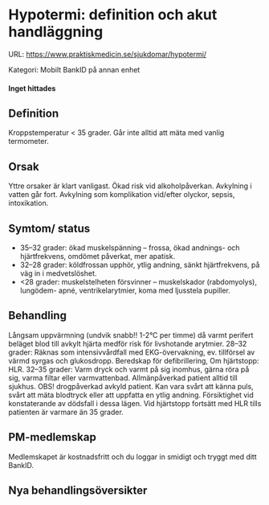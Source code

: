 # Hypotermi: definition och akut handläggning

URL: https://www.praktiskmedicin.se/sjukdomar/hypotermi/



Kategori: Mobilt BankID på annan enhet

#### Inget hittades

## Definition

Kroppstemperatur < 35 grader. Går inte alltid att mäta med vanlig termometer.

## Orsak

Yttre orsaker är klart vanligast. Ökad risk vid alkoholpåverkan. Avkylning i vatten går fort. Avkylning som komplikation vid/efter olyckor, sepsis, intoxikation.

## Symtom/ status

- 35–32 grader: ökad muskelspänning – frossa, ökad andnings- och hjärtfrekvens, omdömet påverkat, mer apatisk.
- 32–28 grader: köldfrossan upphör, ytlig andning, sänkt hjärtfrekvens, på väg in i medvetslöshet.
- <28 grader: muskelstelheten försvinner – muskelskador (rabdomyolys), lungödem- apné, ventrikelarytmier, koma med ljusstela pupiller.

## Behandling

Långsam uppvärmning (undvik snabb!! 1-2°C per timme) då varmt perifert beläget blod till avkylt hjärta medför risk för livshotande arytmier.
28–32 grader: Räknas som intensivvårdfall med EKG-övervakning, ev. tillförsel av värmd syrgas och glukosdropp. Beredskap för defibrillering, Om hjärtstopp: HLR.
32–35 grader: Varm dryck och varmt på sig inomhus, gärna röra på sig, varma filtar eller varmvattenbad. Allmänpåverkad patient alltid till sjukhus.
OBS! drogpåverkad avkyld patient. Kan vara svårt att känna puls, svårt att mäta blodtryck eller att uppfatta en ytlig andning. Försiktighet vid konstaterande av dödsfall i dessa lägen.
Vid hjärtstopp fortsätt med HLR tills patienten är varmare än 35 grader.

## PM-medlemskap

Medlemskapet är kostnadsfritt och du loggar in smidigt och tryggt med ditt BankID.

## Nya behandlingsöversikter

